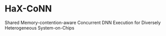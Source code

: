 # HaX-CoNN
Shared Memory-contention-aware Concurrent DNN Execution for Diversely Heterogeneous System-on-Chips
